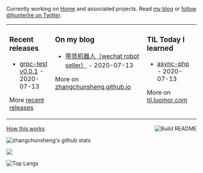Currently working on [Home](https://www.luomor.com/) and associated projects. Read [my blog](https://zhangchunsheng.github.io/) or [follow @hunterlre on Twitter](https://twitter.com/hunterlre).

<table><tr><td valign="top">

### Recent releases
<!-- recent_releases starts -->
* [grpc-test v0.0.1](https://github.com/zhangchunsheng/grpc-test/releases/tag/v0.0.1) - 2020-07-13
<!-- recent_releases ends -->
More [recent releases](https://github.com/zhangchunsheng/zhangchunsheng/blob/master/releases.md)
</td><td valign="top">

### On my blog
<!-- blog starts -->
* [带货机器人（wechat robot seller）](https://zhangchunsheng.github.io/2020/06/30/wechat-robot-seller/) - 2020-07-13
<!-- blog ends -->
More on [zhangchunsheng.github.io](https://zhangchunsheng.github.io/)
</td><td valign="top">

### TIL Today I learned
<!-- tils starts -->
* [async-php](https://github.com/zhangchunsheng/grpc-test/blob/master/workerman/async-php.md) - 2020-07-13
<!-- tils ends -->
More on [til.luomor.com](https://til.luomor.com/)
</td></tr></table>

<a href="https://github.com/zhangchunsheng/zhangchunsheng/actions"><img src="https://github.com/zhangchunsheng/zhangchunsheng/workflows/Build%20README/badge.svg" align="right" alt="Build README"></a> <a href="https://www.luomor.com/">How this works</a>

![zhangchunsheng's github stats](https://github-readme-stats.vercel.app/api/?username=zhangchunsheng&show_icons=true&title_color=fff&icon_color=79ff97&text_color=9f9f9f&bg_color=151515)

<a href="#Statistics" title="Top Langs">
  	<img align="center" src="https://github-readme-stats.vercel.app/api/top-langs/?username=zhangchunsheng&layout=compact&theme=chartreuse-dark" />
</a>

![Top Langs](https://github-readme-stats.vercel.app/api/top-langs/?username=zhangchunsheng)
